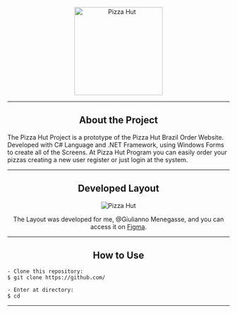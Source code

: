 <p align="center">
  <img alt="Pizza Hut" src=".github/pizza´hut-logo.png" width="200px">
</p>

---

<h2 align="center">About the Project</h2>
   
<p>
   The Pizza Hut Project is a prototype of the Pizza Hut Brazil Order Website. Developed with C# Language and .NET Framework, using Windows Forms to create all of the Screens. At Pizza Hut Program you can easily order your pizzas creating a new user register or just login at the system.
  <br>
</p>



---

<h2 align="center">Developed Layout</h2>
   
   <p align="center">
      <img alt="Pizza Hut" title="PizzaHut" src=".github/capa.png" />
   </p>

   <p align="center">
      The Layout was developed for me, @Giulianno Menegasse, and you can access it on <a href="">Figma</a>.
   </p>

---

<h2 align="center">How to Use</h2>

   ```
   - Clone this repository:
   $ git clone https://github.com/

   - Enter at directory:
   $ cd 

   ```

---
